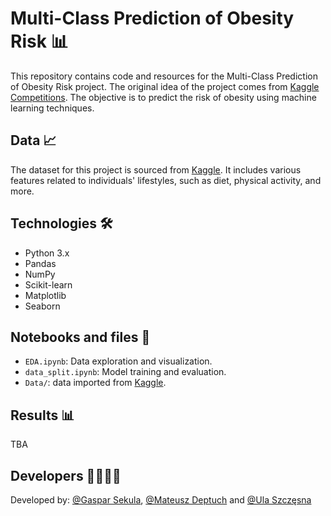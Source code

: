 # Multi-Class Prediction of Obesity Risk 📊

This repository contains code and resources for the Multi-Class Prediction of Obesity Risk project. The original idea of the project comes from [Kaggle Competitions](https://www.kaggle.com/competitions/playground-series-s4e2/data).
The objective is to predict the risk of obesity using machine learning techniques.

## Data 📈

The dataset for this project is sourced from [Kaggle](https://www.kaggle.com/competitions/playground-series-s4e2/data). It includes various features related to individuals' lifestyles, such as diet, physical activity, and more.

## Technologies 🛠️

- Python 3.x
- Pandas
- NumPy
- Scikit-learn
- Matplotlib
- Seaborn

## Notebooks and files 📓

- `EDA.ipynb`: Data exploration and visualization.
- `data_split.ipynb`: Model training and evaluation.
- `Data/`: data imported from [Kaggle](https://www.kaggle.com/competitions/playground-series-s4e2/data).

## Results 📊

TBA

## Developers 👩‍💻👨‍💻 

Developed by: [@Gaspar Sekula](https://github.com/GasparSekula), [@Mateusz Deptuch](https://github.com/DeptuchMateusz) and [@Ula Szczęsna](https://github.com/ulaszczesna)


